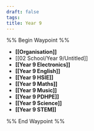 ```yaml
---
draft: false
tags:
title: Year 9
---
```

%% Begin Waypoint %%
- **[[Organisation]]**
- [[02 School/Year 9/Untitled]]
- **[[Year 9 Electronics]]**
- **[[Year 9 English]]**
- **[[Year 9 HSIE]]**
- **[[Year 9 Maths]]**
- **[[Year 9 Music]]**
- **[[Year 9 PDHPE]]**
- **[[Year 9 Science]]**
- **[[Year 9 STEM]]**

%% End Waypoint %%
